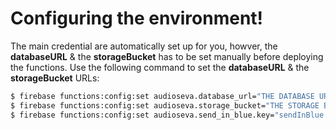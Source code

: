 
# Configuring the environment!
The main credential are automatically set up for you, howver, the **databaseURL** & the **storageBucket** has to be set manually before deploying the functions.
Use the following command to set the **databaseURL** & the **storageBucket** URLs:
  
```sh
$ firebase functions:config:set audioseva.database_url="THE DATABASE URL"
$ firebase functions:config:set audioseva.storage_bucket="THE STORAGE BUCKET URL"
$ firebase functions:config:set audioseva.send_in_blue.key="sendInBlue secret Key"
```

